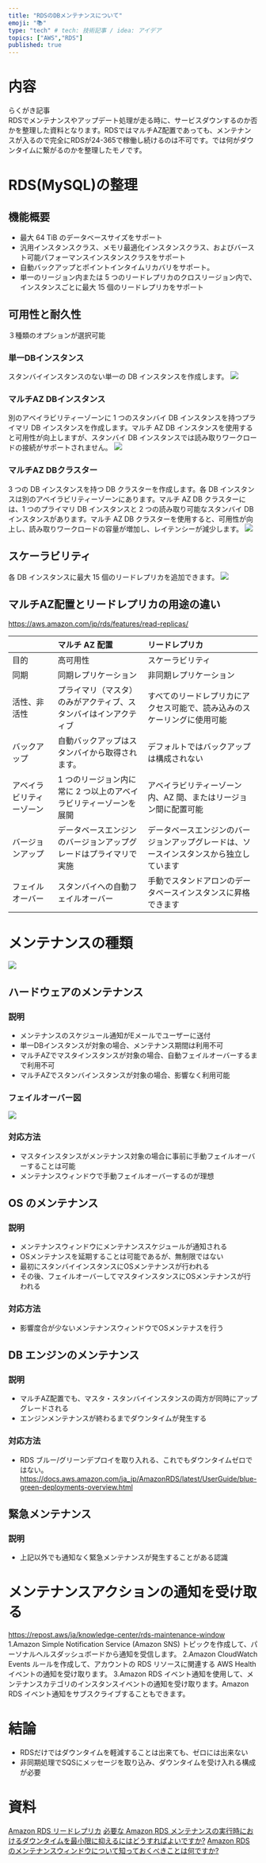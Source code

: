 ```yaml
---
title: "RDSのDBメンテナンスについて"
emoji: "📚"
type: "tech" # tech: 技術記事 / idea: アイデア
topics: ["AWS","RDS"]
published: true
---
```

# 内容
らくがき記事  
RDSでメンテナンスやアップデート処理が走る時に、サービスダウンするのか否かを整理した資料となります。RDSではマルチAZ配置であっても、メンテナンスが入るので完全にRDSが24-365で稼働し続けるのは不可です。では何がダウンタイムに繋がるのかを整理したモノです。


# RDS(MySQL)の整理
## 機能概要
- 最大 64 TiB のデータベースサイズをサポート
- 汎用インスタンスクラス、メモリ最適化インスタンスクラス、およびバースト可能パフォーマンスインスタンスクラスをサポート
- 自動バックアップとポイントインタイムリカバリをサポート。
- 単一のリージョン内または 5 つのリードレプリカのクロスリージョン内で、インスタンスごとに最大 15 個のリードレプリカをサポート

## 可用性と耐久性
３種類のオプションが選択可能

### 単一DBインスタンス
スタンバイインスタンスのない単一の DB インスタンスを作成します。
![](https://storage.googleapis.com/zenn-user-upload/e402a4e0bb86-20230529.png)

### マルチAZ DBインスタンス
別のアベイラビリティーゾーンに 1 つのスタンバイ DB インスタンスを持つプライマリ DB インスタンスを作成します。マルチ AZ DB インスタンスを使用すると可用性が向上しますが、スタンバイ DB インスタンスでは読み取りワークロードの接続がサポートされません。
![](https://storage.googleapis.com/zenn-user-upload/f2738278ddef-20230529.png)

### マルチAZ DBクラスター
3 つの DB インスタンスを持つ DB クラスターを作成します。各 DB インスタンスは別のアベイラビリティーゾーンにあります。マルチ AZ DB クラスターには、1 つのプライマリ DB インスタンスと 2 つの読み取り可能なスタンバイ DB インスタンスがあります。マルチ AZ DB クラスターを使用すると、可用性が向上し、読み取りワークロードの容量が増加し、レイテンシーが減少します。
![](https://storage.googleapis.com/zenn-user-upload/3e2e77f7dad3-20230529.png)



## スケーラビリティ
各 DB インスタンスに最大 15 個のリードレプリカを追加できます。
![](https://storage.googleapis.com/zenn-user-upload/1f36e78d1f54-20230529.png)


## マルチAZ配置とリードレプリカの用途の違い
https://aws.amazon.com/jp/rds/features/read-replicas/

| |マルチ AZ 配置|リードレプリカ|
|:----|:----|:----|
|目的|高可用性|スケーラビリティ|
|同期|同期レプリケーション|非同期レプリケーション|
|活性、非活性|プライマリ（マスタ）のみがアクティブ、スタンバイはインアクティブ|すべてのリードレプリカにアクセス可能で、読み込みのスケーリングに使用可能|
|バックアップ|自動バックアップはスタンバイから取得されます。|デフォルトではバックアップは構成されない|
|アベイラビリティーゾーン|1 つのリージョン内に常に 2 つ以上のアベイラビリティーゾーンを展開|アベイラビリティーゾーン内、AZ 間、またはリージョン間に配置可能|
|バージョンアップ|データベースエンジンのバージョンアップグレードはプライマリで実施|データベースエンジンのバージョンアップグレードは、ソースインスタンスから独立しています|
|フェイルオーバー|スタンバイへの自動フェイルオーバー|手動でスタンドアロンのデータベースインスタンスに昇格できます|

# メンテナンスの種類
![](https://storage.googleapis.com/zenn-user-upload/6135260486b8-20230530.png)

## ハードウェアのメンテナンス
### 説明
- メンテナンスのスケジュール通知がEメールでユーザーに送付
- 単一DBインスタンスが対象の場合、メンテナンス期間は利用不可
- マルチAZでマスタインスタンスが対象の場合、自動フェイルオーバーするまで利用不可
- マルチAZでスタンバインスタンスが対象の場合、影響なく利用可能

### フェイルオーバー図
![](https://storage.googleapis.com/zenn-user-upload/51b5859a7523-20230530.png)

### 対応方法
- マスタインスタンスがメンテナンス対象の場合に事前に手動フェイルオーバーすることは可能
- メンテナンスウィンドウで手動フェイルオーバーするのが理想

## OS のメンテナンス
### 説明
- メンテナンスウィンドウにメンテナンススケジュールが通知される
- OSメンテナンスを延期することは可能であるが、無制限ではない
- 最初にスタンバイインスタンスにOSメンテナンスが行われる
- その後、フェイルオーバーしてマスタインスタンスにOSメンテナンスが行われる

### 対応方法
- 影響度合が少ないメンテナンスウィンドウでOSメンテナスを行う

## DB エンジンのメンテナンス
### 説明
- マルチAZ配置でも、マスタ・スタンバイインスタンスの両方が同時にアップグレードされる
- エンジンメンテナンスが終わるまでダウンタイムが発生する
### 対応方法
- RDS ブルー/グリーンデプロイを取り入れる、これでもダウンタイムゼロではない。
https://docs.aws.amazon.com/ja_jp/AmazonRDS/latest/UserGuide/blue-green-deployments-overview.html

## 緊急メンテナンス
### 説明
- 上記以外でも通知なく緊急メンテナンスが発生することがある認識

# メンテナンスアクションの通知を受け取る
https://repost.aws/ja/knowledge-center/rds-maintenance-window
1.Amazon Simple Notification Service (Amazon SNS) トピックを作成して、パーソナルヘルスダッシュボードから通知を受信します。
2.Amazon CloudWatch Events ルールを作成して、アカウントの RDS リソースに関連する AWS Health イベントの通知を受け取ります。
3.Amazon RDS イベント通知を使用して、メンテナンスカテゴリのインスタンスイベントの通知を受け取ります。Amazon RDS イベント通知をサブスクライブすることもできます。

# 結論
- RDSだけではダウンタイムを軽減することは出来ても、ゼロには出来ない
- 非同期処理でSQSにメッセージを取り込み、ダウンタイムを受け入れる構成が必要

# 資料
[Amazon RDS リードレプリカ](https://aws.amazon.com/jp//rds/features/read-replicas/)
[必要な Amazon RDS メンテナンスの実行時におけるダウンタイムを最小限に抑えるにはどうすればよいですか?](https://repost.aws/ja/knowledge-center/rds-required-maintenance)
[Amazon RDS のメンテナンスウィンドウについて知っておくべきことは何ですか?](https://repost.aws/ja/knowledge-center/rds-maintenance-window)